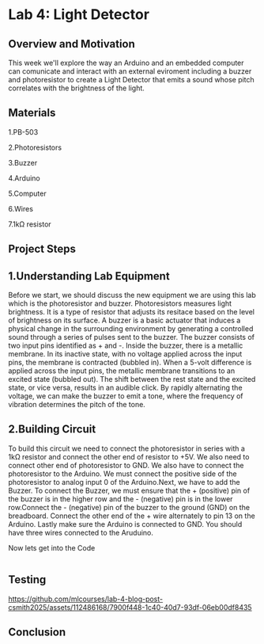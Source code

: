 # Lab 4: Light Detector


## Overview and Motivation
This week we'll explore the way an Arduino and an embedded computer can comunicate and interact with an external eviroment including a buzzer and photoresistor to create a Light Detector that emits a sound whose pitch correlates with the brightness of the light. 

## Materials
1.PB-503



2.Photoresistors



3.Buzzer



4.Arduino


5.Computer


6.Wires



7.1kΩ resistor
## Project Steps
## 1.Understanding Lab Equipment
Before we start, we should discuss the new equipment we are using this lab which is the photoresistor and buzzer. Photoresistors measures light brightness. It is a type of resistor that adjusts its resitace based on the level of brightness on its surface. A buzzer is a basic actuator that induces a physical change in the surrounding environment by generating a controlled sound through a series of pulses sent to the buzzer.
The buzzer consists of two input pins identified as + and -. Inside the buzzer, there is a metallic membrane. In its inactive state, with no voltage applied across the input pins, the membrane is contracted (bubbled in). When a 5-volt difference is applied across the input pins, the metallic membrane transitions to an excited state (bubbled out). The shift between the rest state and the excited state, or vice versa, results in an audible click. By rapidly alternating the voltage, we can make the buzzer to emit a tone, where the frequency of vibration determines the pitch of the tone.

## 2.Building Circuit
To build this circuit we need to connect the photoresistor in series with a 1kΩ resistor and connect the other end of resistor to +5V. We also need to connect other end of photoresistor to GND. We also have to connect the photoresistor to the Arduino. We must connect the positive side of the photoresistor to analog input 0 of the Arduino.Next, we have to add the Buzzer. To connect the Buzzer, we must ensure that the + (positive) pin of the buzzer is in the higher row and the - (negative) pin is in the lower row.Connect the - (negative) pin of the buzzer to the ground (GND) on the breadboard. Connect the other end of the + wire alternately to pin 13 on the Arduino. Lastly make sure the Arduino is connected to GND. You should have three wires connected to the Aruduino.

Now lets get into the Code

```

```
## Testing


https://github.com/mlcourses/lab-4-blog-post-csmith2025/assets/112486168/7900f448-1c40-40d7-93df-06eb00df8435


## Conclusion





